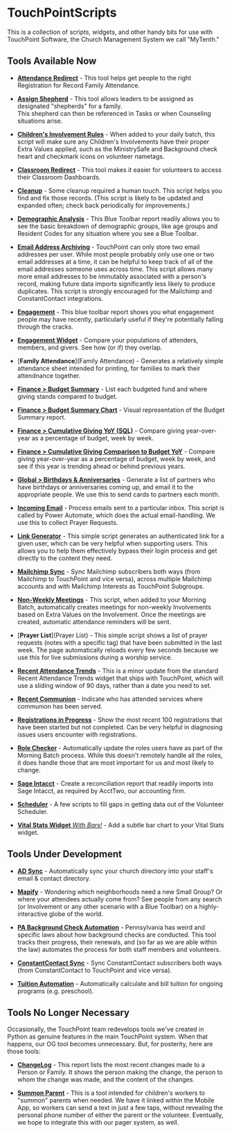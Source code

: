 # TouchPointScripts
This is a collection of scripts, widgets, and other handy bits for use with TouchPoint Software, the Church Management 
System we call "MyTenth." 

## Tools Available Now

- [**Attendance Redirect**](AttendanceRedirect) - This tool helps get people to the right Registration for Record Family Attendance.

- [**Assign Shepherd**](AssignShepherd) - This tool allows leaders to be assigned as designated "shepherds" for a family.  
This shepherd can then be referenced in Tasks or when Counseling situations arise. 

- [**Children's Involvement Rules**](ChildrensInvolvementRules) - When added to your daily batch, this script will make sure any
Children's Involvements have their proper Extra Values applied, such as the MinistrySafe and Background check heart and checkmark 
icons on volunteer nametags. 

- [**Classroom Redirect**](ClassroomRedirect) - This tool makes it easier for volunteers to access their Classroom Dashboards. 

- [**Cleanup**](Cleanup) - Some cleanup required a human touch.  This script helps you find and fix those records. (This
script is likely to be updated and expanded often; check back periodically for improvements.)

- [**Demographic Analysis**](DemographicAnalysis) - This Blue Toolbar report readily allows you to see the basic breakdown of demographic
groups, like age groups and Resident Codes for any situation where you see a Blue Toolbar. 

- [**Email Address Archiving**](EmailAddressArchiving) - TouchPoint can only store two email addresses per user.  While most
people probably only use one or two email addresses at a time, it can be helpful to keep track of all of the email addresses
someone uses across time.  This script allows many more email addresses to be immutably associated with a person's record,
making future data imports significantly less likely to produce duplicates.  This script is strongly encouraged for the 
Mailchimp and ConstantContact integrations. 

- [**Engagement**](Engagement) - This blue toolbar report shows you what engagement people may have recently, particularly useful if they're
potentially falling through the cracks. 

- [**Engagement Widget**](EngagementWidget) - Compare your populations of attenders, members, and givers. See how (or if) they
overlap.

- [**Family Attendance**](Family Attendance) - Generates a relatively simple attendance sheet intended for printing, for families to mark 
their attendnance together. 
  
- [**Finance > Budget Summary**](Finance%20Reports) - List each budgeted fund and where giving stands compared to budget.

- [**Finance > Budget Summary Chart**](Finance%20Reports) - Visual representation of the Budget Summary report.

- [**Finance > Cumulative Giving YoY (SQL)**](Finance%20Reports) - Compare giving year-over-year as a percentage of budget, week by week.

- [**Finance > Cumulative Giving Comparison to Budget YoY**](Finance%20Reports) - Compare giving year-over-year as a percentage of budget, 
  week by week, and see if this year is trending ahead or behind previous years. 

- [**Global > Birthdays & Anniversaries**](Global%20Reports) - Generate a list of partners who have birthdays or 
anniversaries coming up, and email it to the appropriate people.  We use this to send cards to partners each month.

- [**Incoming Email**](IncomingEmail) - Process emails sent to a particular inbox.  This script is called by Power Automate, which 
does the actual email-handling.  We use this to collect Prayer Requests. 

- [**Link Generator**](LinkGenerator) - This simple script generates an authenticated link for a given user, which can be very helpful
when supporting users.  This allows you to help them effectively bypass their login process and get directly to the content they need. 

- [**Mailchimp Sync**](Mailchimp) - Sync Mailchimp subscribers both ways (from Mailchimp to TouchPoint and vice versa), 
across multiple Mailchimp accounts and with Mailchimp Interests as TouchPoint Subgroups.

- [**Non-Weekly Meetings**](NonweeklyMeetings) - This script, when added to your Morning Batch, automatically creates meetings for 
non-weekly Involvements based on Extra Values on the Involvement. Once the meetings are created, automatic attendance reminders will
be sent. 

- [**Prayer List**](Prayer List) - This simple script shows a list of prayer requests (notes with a specific tag) that have been submitted
in the last week. The page automatically reloads every few seconds because we use this for live submissions during a worship service.

- [**Recent Attendance Trends**](RecentAttendanceTrends) - This is a minor update from the standard Recent Attendance Trends widget
that ships with TouchPoint, which will use a sliding window of 90 days, rather than a date you need to set. 
  
- [**Recent Communion**](RecentCommunion) - Indicate who has attended services where communion has been served.

- [**Registrations in Progress**](RegistrationsInProgress) - Show the most recent 100 registrations that have been started but 
not completed.  Can be very helpful in diagnosing issues users encounter with registrations. 

- [**Role Checker**](RoleChecker) - Automatically update the roles users have as part of the Morning Batch process.  While
this doesn't remotely handle all the roles, it does handle those that are most important for us and most likely to change.

- [**Sage Intacct**](SageIntacct) - Create a reconciliation report that readily imports into Sage Intacct, as required by
AcctTwo, our accounting firm. 

- [**Scheduler**](Scheduler) - A few scripts to fill gaps in getting data out of the Volunteer Scheduler. 

- [**Vital Stats Widget** *With Bars!*](VitalStatsWidget) - Add a subtle bar chart to your Vital Stats widget. 

## Tools Under Development


- [**AD Sync**](ADSync) - Automatically sync your church directory into your staff's email & contact directory.

- [**Mapify**](Mapify) - Wondering which neighborhoods need a new Small Group?  Or where your attendees actually come from?  See 
people from any search (or Involvement or any other scenario with a Blue Toolbar) on a highly-interactive globe of the world.

- [**PA Background Check Automation**](BackgroundChecks) - Pennsylvania has weird and specific laws about how background 
checks are conducted.  This tool tracks their progress, their renewals, and (so far as we are able within the law) automates 
the process for both staff members and volunteers. 

- [**ConstantContact Sync**](ConstantContact) - Sync ConstantContact subscribers both ways (from ConstantContact to 
TouchPoint and vice versa). 
  
- [**Tuition Automation**](TuitionAutomation) - Automatically calculate and bill tuition for ongoing programs (e.g. 
  preschool).

## Tools No Longer Necessary
Occasionally, the TouchPoint team redevelops tools we've created in Python as genuine features in the main TouchPoint system.  When that happens,
our OG tool becomes unnecessary.  But, for posterity, here are those tools:

- [**ChangeLog**](ChangeLog) - This report lists the most recent changes made to a Person or Family.  It shows the person 
making the change, the person to whom the change was made, and the content of the changes.

- [**Summon Parent**](SummonParent) - This is a tool intended for children's workers to "summon" parents when needed.  We have it 
linked within the Mobile App, so workers can send a text in just a few taps, without revealing the personal phone number of either 
the parent or the volunteer.  Eventually, we hope to integrate this with our pager system, as well. 
